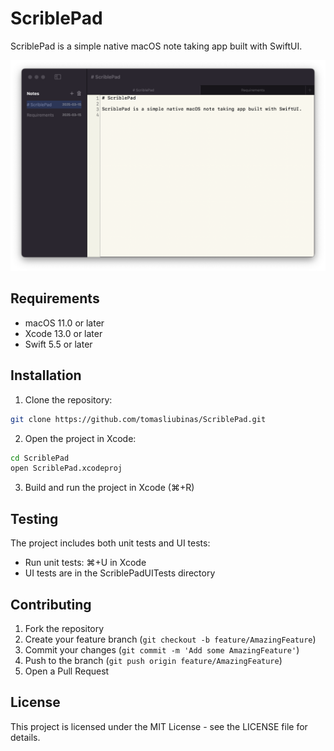 # ScriblePad

ScriblePad is a simple native macOS note taking app built with SwiftUI.

![ScriblePad Screenshot](docs/Screenshot.png)

## Requirements

- macOS 11.0 or later
- Xcode 13.0 or later
- Swift 5.5 or later

## Installation

1. Clone the repository:
```bash
git clone https://github.com/tomasliubinas/ScriblePad.git
```

2. Open the project in Xcode:
```bash
cd ScriblePad
open ScriblePad.xcodeproj
```

3. Build and run the project in Xcode (⌘+R)

## Testing

The project includes both unit tests and UI tests:
- Run unit tests: ⌘+U in Xcode
- UI tests are in the ScriblePadUITests directory

## Contributing

1. Fork the repository
2. Create your feature branch (`git checkout -b feature/AmazingFeature`)
3. Commit your changes (`git commit -m 'Add some AmazingFeature'`)
4. Push to the branch (`git push origin feature/AmazingFeature`)
5. Open a Pull Request

## License

This project is licensed under the MIT License - see the LICENSE file for details.
